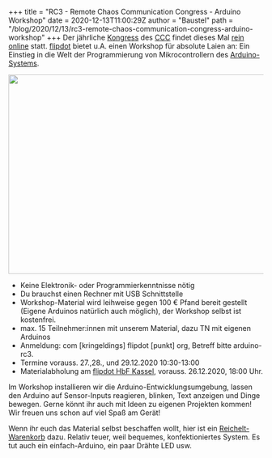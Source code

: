 +++
title = "RC3 - Remote Chaos Communication Congress - Arduino Workshop"
date = 2020-12-13T11:00:29Z
author = "Baustel"
path = "/blog/2020/12/13/rc3-remote-chaos-communication-congress-arduino-workshop"
+++
Der jährliche
[Kongress](https://de.wikipedia.org/wiki/Chaos_Communication_Congress)
des [CCC](https://www.ccc.de/) findet dieses Mal [rein
online](https://events.ccc.de/2020/09/04/rc3-remote-chaos-experience/)
statt. [flipdot](https://flipdot.org) bietet u.A. einen Workshop für
absolute Laien an: Ein Einstieg in die Welt der Programmierung von
Mikrocontrollern des
[Arduino-Systems](https://de.wikipedia.org/wiki/Arduino_(Plattform)).

<a href="https://flipdot.org/blog/uploads/arduino-rc3-2.JPG" class="serendipity_image_link"><img src="https://flipdot.org/blog/uploads/arduino-rc3-2.serendipityThumb.JPG" class="serendipity_image_center" width="675" height="394" /></a>

- Keine Elektronik- oder Programmierkenntnisse nötig
- Du brauchst einen Rechner mit USB Schnittstelle
- Workshop-Material wird leihweise gegen 100 € Pfand bereit gestellt
(Eigene Arduinos natürlich auch möglich), der Workshop selbst ist
kostenfrei.
- max. 15 Teilnehmer:innen mit unserem Material, dazu TN mit eigenen
Arduinos
- Anmeldung: com \[kringeldings\] flipdot \[punkt\] org, Betreff bitte
arduino-rc3.
- Termine vorauss. 27.,28., und 29.12.2020 10:30-13:00
- Materialabholung am [flipdot HbF
Kassel](https://flipdot.org/wiki/Kontakt), vorauss. 26.12.2020, 18:00
Uhr.

Im Workshop installieren wir die Arduino-Entwicklungsumgebung, lassen
den Arduino auf Sensor-Inputs reagieren, blinken, Text anzeigen und
Dinge bewegen. Gerne könnt ihr auch mit Ideen zu eigenen Projekten
kommen! Wir freuen uns schon auf viel Spaß am Gerät!

Wenn ihr euch das Material selbst beschaffen wollt, hier ist ein
[Reichelt-Warenkorb](https://www.reichelt.de/my/1787734) dazu. Relativ
teuer, weil bequemes, konfektioniertes System. Es tut auch ein
einfach-Arduino, ein paar Drähte LED usw.
